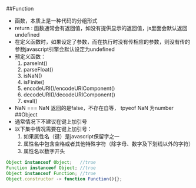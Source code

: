 ##Function
* 函数，本质上是一种代码的分组形式
* return : 函数通常会有返回值，如没有提供显示的返回值，js里面会默认返回undefined
* 在定义函数时，如果设定了参数，而在执行时没有传相应的参数，则没有传的参数javascript引擎会默认设定为undefined
* 预定义函数：
  1.  parseInt()
  2.  parseFloat()
  3.  isNaN()
  4.  isFinite()
  5.  encodeURI()/encodeURIComponent()
  6.  decodeURI()/decodeURIComponent()
  7.  eval()
* NaN === NaN 返回的是false，不存在自等， tpyeof NaN 为number
##Object
* 通常情况下不建议在键上加引号
* 以下集中情况需要在键上加引号：
  1.  如果属性名（键）是javascript保留字之一
  2.  属性名中包含空格或者其他特殊字符（除字母、数字及下划线以外的字符）
  3.  属性名以数字开头
```javascript
Object instanceof Object;   //true
Function instanceof Object; //true
Object instanceof Function; //true
Object.constructor -> function Function(){};
```
